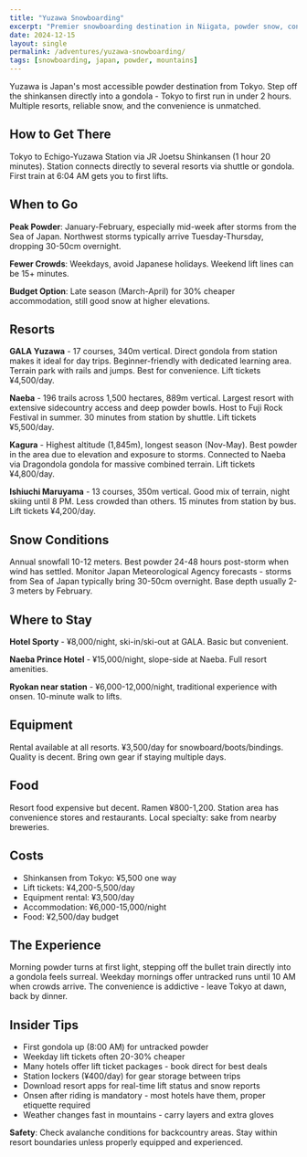 ```yaml
---
title: "Yuzawa Snowboarding"
excerpt: "Premier snowboarding destination in Niigata, powder snow, convenient access from Tokyo"
date: 2024-12-15
layout: single
permalink: /adventures/yuzawa-snowboarding/
tags: [snowboarding, japan, powder, mountains]
---
```


Yuzawa is Japan's most accessible powder destination from Tokyo. Step off the shinkansen directly into a gondola - Tokyo to first run in under 2 hours. Multiple resorts, reliable snow, and the convenience is unmatched.

## How to Get There
Tokyo to Echigo-Yuzawa Station via JR Joetsu Shinkansen (1 hour 20 minutes). Station connects directly to several resorts via shuttle or gondola. First train at 6:04 AM gets you to first lifts.

## When to Go
**Peak Powder**: January-February, especially mid-week after storms from the Sea of Japan. Northwest storms typically arrive Tuesday-Thursday, dropping 30-50cm overnight.

**Fewer Crowds**: Weekdays, avoid Japanese holidays. Weekend lift lines can be 15+ minutes.

**Budget Option**: Late season (March-April) for 30% cheaper accommodation, still good snow at higher elevations.

## Resorts

**GALA Yuzawa** - 17 courses, 340m vertical. Direct gondola from station makes it ideal for day trips. Beginner-friendly with dedicated learning area. Terrain park with rails and jumps. Best for convenience. Lift tickets ¥4,500/day.

**Naeba** - 196 trails across 1,500 hectares, 889m vertical. Largest resort with extensive sidecountry access and deep powder bowls. Host to Fuji Rock Festival in summer. 30 minutes from station by shuttle. Lift tickets ¥5,500/day.

**Kagura** - Highest altitude (1,845m), longest season (Nov-May). Best powder in the area due to elevation and exposure to storms. Connected to Naeba via Dragondola gondola for massive combined terrain. Lift tickets ¥4,800/day.

**Ishiuchi Maruyama** - 13 courses, 350m vertical. Good mix of terrain, night skiing until 8 PM. Less crowded than others. 15 minutes from station by bus. Lift tickets ¥4,200/day.

## Snow Conditions
Annual snowfall 10-12 meters. Best powder 24-48 hours post-storm when wind has settled. Monitor Japan Meteorological Agency forecasts - storms from Sea of Japan typically bring 30-50cm overnight. Base depth usually 2-3 meters by February.

## Where to Stay

**Hotel Sporty** - ¥8,000/night, ski-in/ski-out at GALA. Basic but convenient.

**Naeba Prince Hotel** - ¥15,000/night, slope-side at Naeba. Full resort amenities.

**Ryokan near station** - ¥6,000-12,000/night, traditional experience with onsen. 10-minute walk to lifts.

## Equipment
Rental available at all resorts. ¥3,500/day for snowboard/boots/bindings. Quality is decent. Bring own gear if staying multiple days.

## Food
Resort food expensive but decent. Ramen ¥800-1,200. Station area has convenience stores and restaurants. Local specialty: sake from nearby breweries.

## Costs
- Shinkansen from Tokyo: ¥5,500 one way
- Lift tickets: ¥4,200-5,500/day
- Equipment rental: ¥3,500/day
- Accommodation: ¥6,000-15,000/night
- Food: ¥2,500/day budget

## The Experience
Morning powder turns at first light, stepping off the bullet train directly into a gondola feels surreal. Weekday mornings offer untracked runs until 10 AM when crowds arrive. The convenience is addictive - leave Tokyo at dawn, back by dinner.

## Insider Tips
- First gondola up (8:00 AM) for untracked powder
- Weekday lift tickets often 20-30% cheaper
- Many hotels offer lift ticket packages - book direct for best deals
- Station lockers (¥400/day) for gear storage between trips
- Download resort apps for real-time lift status and snow reports
- Onsen after riding is mandatory - most hotels have them, proper etiquette required
- Weather changes fast in mountains - carry layers and extra gloves

**Safety**: Check avalanche conditions for backcountry areas. Stay within resort boundaries unless properly equipped and experienced.